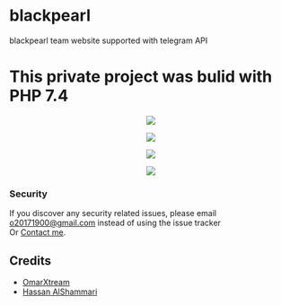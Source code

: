# blackpearl
 blackpearl team website supported with telegram API


# This private project was bulid with PHP 7.4 

<p align="center"><img src="https://i.ibb.co/df7L5f7/Screenshot-1.jpg"></p>
<p align="center"><img src="https://i.ibb.co/nLW7d07/Screenshot-5.jpg"></p>
<p align="center"><img src="https://i.ibb.co/qB00tc5/Screenshot-2.jpg"></p>
<p align="center"><img src="https://i.ibb.co/pLLXp1R/Screenshot-4.jpg"></p>

### Security

If you discover any security related issues, please email o20171900@gmail.com instead of using the issue tracker <br>
Or [Contact me](https://solo.to/omarxtream).

## Credits

-   [OmarXtream](https://github.com/OmarXtream)
-   [Hassan AlShammari](https://github.com/HassanTheWhale)

